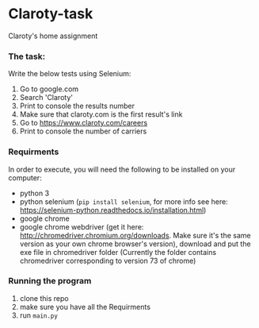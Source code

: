 # Claroty-task
Claroty's home assignment

### The task:
Write the below tests using Selenium:

1. Go to google.com
2. Search 'Claroty'
3. Print to console the results number
4. Make sure that claroty.com is the first result's link
5. Go to https://www.claroty.com/careers
6. Print to console the number of carriers

### Requirments
In order to execute, you will need the following to be installed on your computer:
* python 3
* python selenium (`pip install selenium`, for more info see here: https://selenium-python.readthedocs.io/installation.html)
* google chrome
* google chrome webdriver (get it here: http://chromedriver.chromium.org/downloads. Make sure it's the same version as your own chrome browser's version), 
download and put the exe file in chromedriver folder (Currently the folder contains chromedriver corresponding to version 73 of chrome)

### Running the program

1. clone this repo
2. make sure you have all the Requirments
3. run `main.py`
 


